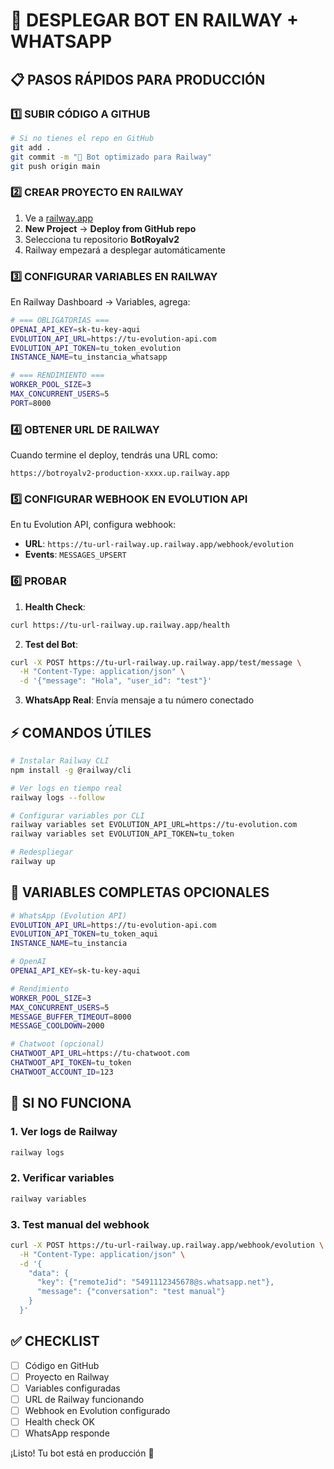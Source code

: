 # 🚀 DESPLEGAR BOT EN RAILWAY + WHATSAPP

## 📋 PASOS RÁPIDOS PARA PRODUCCIÓN

### 1️⃣ SUBIR CÓDIGO A GITHUB

```bash
# Si no tienes el repo en GitHub
git add .
git commit -m "🚀 Bot optimizado para Railway"
git push origin main
```

### 2️⃣ CREAR PROYECTO EN RAILWAY

1. Ve a [railway.app](https://railway.app) 
2. **New Project** → **Deploy from GitHub repo**
3. Selecciona tu repositorio **BotRoyalv2**
4. Railway empezará a desplegar automáticamente

### 3️⃣ CONFIGURAR VARIABLES EN RAILWAY

En Railway Dashboard → Variables, agrega:

```bash
# === OBLIGATORIAS ===
OPENAI_API_KEY=sk-tu-key-aqui
EVOLUTION_API_URL=https://tu-evolution-api.com
EVOLUTION_API_TOKEN=tu_token_evolution
INSTANCE_NAME=tu_instancia_whatsapp

# === RENDIMIENTO ===
WORKER_POOL_SIZE=3
MAX_CONCURRENT_USERS=5
PORT=8000
```

### 4️⃣ OBTENER URL DE RAILWAY

Cuando termine el deploy, tendrás una URL como:
```
https://botroyalv2-production-xxxx.up.railway.app
```

### 5️⃣ CONFIGURAR WEBHOOK EN EVOLUTION API

En tu Evolution API, configura webhook:
- **URL**: `https://tu-url-railway.up.railway.app/webhook/evolution`
- **Events**: `MESSAGES_UPSERT`

### 6️⃣ PROBAR

1. **Health Check**:
```bash
curl https://tu-url-railway.up.railway.app/health
```

2. **Test del Bot**:
```bash
curl -X POST https://tu-url-railway.up.railway.app/test/message \
  -H "Content-Type: application/json" \
  -d '{"message": "Hola", "user_id": "test"}'
```

3. **WhatsApp Real**: Envía mensaje a tu número conectado

## ⚡ COMANDOS ÚTILES

```bash
# Instalar Railway CLI
npm install -g @railway/cli

# Ver logs en tiempo real
railway logs --follow

# Configurar variables por CLI
railway variables set EVOLUTION_API_URL=https://tu-evolution.com
railway variables set EVOLUTION_API_TOKEN=tu_token

# Redespliegar
railway up
```

## 🔧 VARIABLES COMPLETAS OPCIONALES

```bash
# WhatsApp (Evolution API)
EVOLUTION_API_URL=https://tu-evolution-api.com
EVOLUTION_API_TOKEN=tu_token_aqui
INSTANCE_NAME=tu_instancia

# OpenAI
OPENAI_API_KEY=sk-tu-key-aqui

# Rendimiento
WORKER_POOL_SIZE=3
MAX_CONCURRENT_USERS=5
MESSAGE_BUFFER_TIMEOUT=8000
MESSAGE_COOLDOWN=2000

# Chatwoot (opcional)
CHATWOOT_API_URL=https://tu-chatwoot.com
CHATWOOT_API_TOKEN=tu_token
CHATWOOT_ACCOUNT_ID=123
```

## 🐛 SI NO FUNCIONA

### 1. Ver logs de Railway
```bash
railway logs
```

### 2. Verificar variables
```bash
railway variables
```

### 3. Test manual del webhook
```bash
curl -X POST https://tu-url-railway.up.railway.app/webhook/evolution \
  -H "Content-Type: application/json" \
  -d '{
    "data": {
      "key": {"remoteJid": "5491112345678@s.whatsapp.net"},
      "message": {"conversation": "test manual"}
    }
  }'
```

## ✅ CHECKLIST

- [ ] Código en GitHub
- [ ] Proyecto en Railway
- [ ] Variables configuradas
- [ ] URL de Railway funcionando
- [ ] Webhook en Evolution configurado
- [ ] Health check OK
- [ ] WhatsApp responde

¡Listo! Tu bot está en producción 🚀 